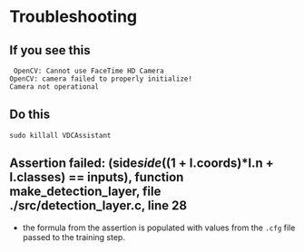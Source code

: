 # Troubleshooting


## If you see this

```shell
 OpenCV: Cannot use FaceTime HD Camera
OpenCV: camera failed to properly initialize!
Camera not operational
```

## Do this

```shell
sudo killall VDCAssistant
```

## Assertion failed: (side*side*((1 + l.coords)*l.n + l.classes) == inputs), function make_detection_layer, file ./src/detection_layer.c, line 28

* the formula from the assertion is populated with values from the `.cfg` file passed to the training step. 
